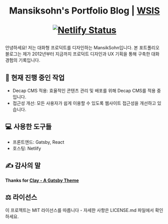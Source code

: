 <h1 align=center> Mansiksohn's Portfolio Blog | <a href="https://wsis.design" rel="nofollow">WSIS</a>
<p>
  <a href="https://app.netlify.com/sites/wsis/deploys">
    <img src="https://api.netlify.com/api/v1/badges/91b64851-61d0-4ee0-a716-84068c31bfe0/deploy-status" alt="Netlify Status" />
  </a>
</p></h1>
안녕하세요! 저는 대화형 프로덕트를 디자인하는 MansikSohn입니다. 본 포트폴리오 블로그는 제가 2012년부터 지금까지 프로덕트 디자인과 UX 기획을 통해 구축한 대화 경험의 기록입니다.

## 🚀 현재 진행 중인 작업
- Decap CMS 적용: 효율적인 콘텐츠 관리 및 배포를 위해 Decap CMS를 적용 중입니다.
- 접근성 개선: 모든 사용자가 쉽게 이용할 수 있도록 웹사이트 접근성을  개선하고 있습니다.

## 💻 사용한 도구들
- 프론트엔드: Gatsby, React
- 호스팅: Netlify

## ✍️ 감사의 말
**Thanks for <a href="https://clay-theme.netlify.app" rel="nofollow">Clay - A Gatsby Theme</a>**

## ⚖️ 라이선스
이 프로젝트는 MIT 라이선스를 따릅니다 - 자세한 사항은 LICENSE.md 파일에서 확인하세요.
